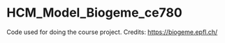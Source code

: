 # HCM_Model_Biogeme_ce780
Code used for doing the course project. 
Credits: https://biogeme.epfl.ch/
